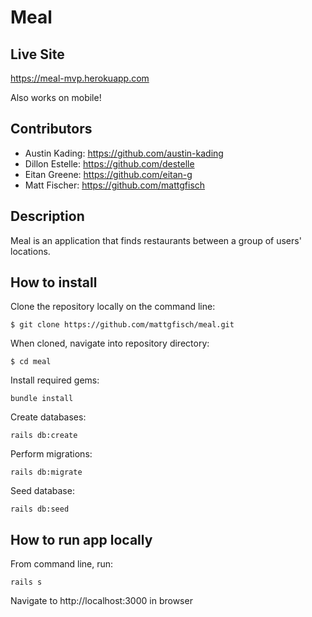 # Meal

## Live Site
https://meal-mvp.herokuapp.com

Also works on mobile!

## Contributors

* Austin Kading: https://github.com/austin-kading
* Dillon Estelle: https://github.com/destelle
* Eitan Greene: https://github.com/eitan-g
* Matt Fischer: https://github.com/mattgfisch

## Description

Meal is an application that finds restaurants between a group of users' locations.

## How to install

Clone the repository locally on the command line:
```
$ git clone https://github.com/mattgfisch/meal.git
```

When cloned, navigate into repository directory:
```
$ cd meal
```

Install required gems:
```
bundle install
```

Create databases:
```
rails db:create
```

Perform migrations:
```
rails db:migrate
```

Seed database:
```
rails db:seed
```

## How to run app locally

From command line, run:
```
rails s
```

Navigate to http://localhost:3000 in browser

















